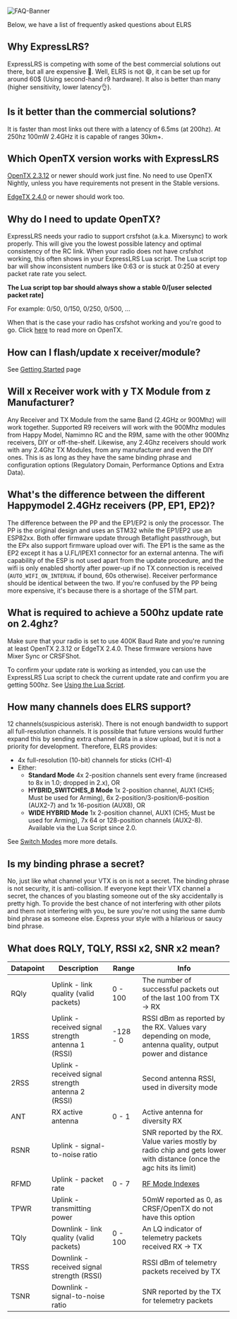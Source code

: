 ![FAQ-Banner](https://raw.githubusercontent.com/ExpressLRS/ExpressLRS-Hardware/master/img/faq.png)

Below, we have a list of frequently asked questions about ELRS

## Why ExpressLRS?

ExpressLRS is competing with some of the best commercial solutions out there, but all are expensive 🙁. Well, ELRS is not 😄, it can be set up for around 60$ (Using second-hand r9 hardware). It also is better than many (higher sensitivity, lower latency👌).

## Is it better than the commercial solutions?

It is faster than most links out there with a latency of 6.5ms (at 200hz). At 250hz 100mW 2.4GHz it is capable of ranges 30km+.

## Which OpenTX version works with ExpressLRS

[OpenTX 2.3.12](https://www.open-tx.org/downloads.html#Releases23-ref) or newer should work just fine. No need to use OpenTX Nightly, unless you have requirements not present in the Stable versions.

[EdgeTX 2.4.0](https://github.com/EdgeTX/edgetx) or newer should work too.

## Why do I need to update OpenTX?

ExpressLRS needs your radio to support crsfshot (a.k.a. Mixersync) to work properly. This will give you the lowest possible latency and optimal consistency of the RC link. When your radio does not have crsfshot working, this often shows in your ExpressLRS Lua script. The Lua script top bar will show inconsistent numbers like 0:63 or is stuck at 0:250 at every packet rate rate you select.

**The Lua script top bar should always show a stable 0/[user selected packet rate]**

For example: 0/50, 0/150, 0/250, 0/500, ...

When that is the case your radio has crsfshot working and you're good to go. Click [here](../quick-start/tx-prep/) to read more on OpenTX.

## How can I flash/update x receiver/module?

See [Getting Started](../quick-start/getting-started/) page

## Will x Receiver work with y TX Module from z Manufacturer?

Any Receiver and TX Module from the same Band (2.4GHz or 900Mhz) will work together. Supported R9 receivers will work with the 900Mhz modules from Happy Model, Namimno RC and the R9M, same with the other 900Mhz receivers, DIY or off-the-shelf. Likewise, any 2.4Ghz receivers should work with any 2.4Ghz TX Modules, from any manufacturer and even the DIY ones. This is as long as they have the same binding phrase and configuration options (Regulatory Domain, Performance Options and Extra Data).

## What's the difference between the different Happymodel 2.4GHz receivers (PP, EP1, EP2)?

The difference between the PP and the EP1/EP2 is only the processor. The PP is the original design and uses an STM32 while the EP1/EP2 use an ESP82xx. Both offer firmware update through Betaflight passthrough, but the EPx also support firmware upload over wifi. The EP1 is the same as the EP2 except it has a U.FL/IPEX1 connector for an external antenna. The wifi capability of the ESP is not used apart from the update procedure, and the wifi is only enabled shortly after power-up if no TX connection is received (`AUTO_WIFI_ON_INTERVAL` if bound, 60s otherwise). Receiver performance should be identical between the two.
If you're confused by the PP being more expensive, it's because there is a shortage of the STM part.

## What is required to achieve a 500hz update rate on 2.4ghz?

Make sure that your radio is set to use 400K Baud Rate and you're running at least OpenTX 2.3.12 or EdgeTX 2.4.0. These firmware versions have Mixer Sync or CRSFShot.

To confirm your update rate is working as intended, you can use the ExpressLRS Lua script to check the current update rate and confirm you are getting 500hz. See [Using the Lua Script](../../quick-start/lua-howto/).

## How many channels does ELRS support?
12 channels(suspicious asterisk). There is not enough bandwidth to support all full-resolution channels. It is possible that future versions would further expand this by sending extra channel data in a slow upload, but it is not a priority for development. Therefore, ELRS provides:

  * 4x full-resolution (10-bit) channels for sticks (CH1-4)
  * Either:
    * **Standard Mode** 4x 2-position channels sent every frame (increased to 8x in 1.0; dropped in 2.x), OR
    * **HYBRID_SWITCHES_8 Mode** 1x 2-position channel, AUX1 (CH5; Must be used for Arming), 6x 2-position/3-position/6-position (AUX2-7) and 1x 16-position (AUX8), OR
    * **WIDE HYBRID Mode** 1x 2-position channel, AUX1 (CH5; Must be used for Arming), 7x 64 or 128-position channels (AUX2-8). Available via the Lua Script since 2.0.
    
  See [Switch Modes](../software/switch-config/) more more details.


## Is my binding phrase a secret?

No, just like what channel your VTX is on is not a secret. The binding phrase is not security, it is anti-collision. If everyone kept their VTX channel a secret, the chances of you blasting someone out of the sky accidentally is pretty high. To provide the best chance of not interfering with other pilots and them not interfering with you, be sure you're not using the same dumb bind phrase as someone else. Express your style with a hilarious or saucy bind phrase.

## What does RQLY, TQLY, RSSI x2, SNR x2 mean?

| Datapoint| Description   |   Range | Info |
|------|-----------------------------------------|---|---|
| RQly | Uplink - link quality (valid packets)                |  0 - 100  | The number of successful packets out of the last 100 from TX → RX |
| 1RSS | Uplink - received signal strength antenna 1 (RSSI)   | -128 - 0  | RSSI dBm as reported by the RX. Values vary depending on mode, antenna quality, output power and distance |
| 2RSS | Uplink - received signal strength antenna 2 (RSSI)   |           | Second antenna RSSI, used in diversity mode |
| ANT  | RX active antenna                                    | 0 - 1     | Active antenna for diversity RX |
| RSNR | Uplink - signal-to-noise ratio                       |           | SNR reported by the RX. Value varies mostly by radio chip and gets lower with distance (once the agc hits its limit)|
| RFMD | Uplink - packet rate                                 | 0 - 7     | [RF Mode Indexes](../info/signal-health/#rf-mode-indexes-rfmd) |
| TPWR | Uplink - transmitting power                          |           | 50mW reported as 0, as CRSF/OpenTX do not have this option |
| TQly | Downlink - link quality (valid packets)              |  0 - 100  | An LQ indicator of telemetry packets received RX → TX |
| TRSS | Downlink - received signal strength (RSSI)           |           | RSSI dBm of telemetry packets received by TX |
| TSNR | Downlink - signal-to-noise ratio                     |           | SNR reported by the TX for telemetry packets |

